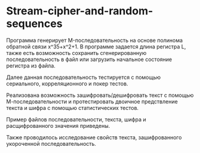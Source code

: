 # Stream-cipher-and-random-sequences
Программа генерирует M-последовательность на основе полинома обратной связи x^35+x^2+1. В программе задается длина регистра L, также есть возможность сохранить сгенерированную последовательность в файл или загрузить начальное состояние регистра из файла. 

Далее данная последовательность тестируется с помощью сериального, корреляционного и покер тестов. 

Реализована возможность зашифровать/дешифровать текст с помощью М-последовательности и протестировать двоичное предствление текста и шифра с помощью статистических тестов. 

Пример файлов последовательности, текста, шифра и расщифрованного значения приведены.

Также проводилось исследование свойств текста, зашифрованного укороченной последовательность.
